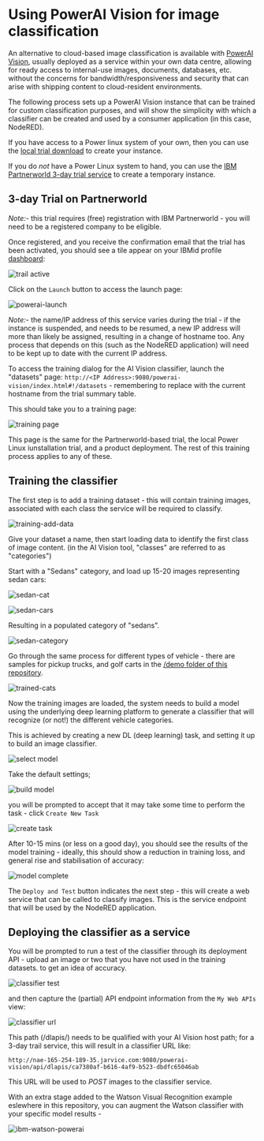 # Using PowerAI Vision for image classification

An alternative to cloud-based image classification is available with 
[PowerAI Vision](https://developer.ibm.com/linuxonpower/deep-learning-powerai/technology-previews/powerai-vision/),
usually deployed as a service within your own data centre, allowing for ready access to internal-use 
images, documents, databases, etc. without the concerns for bandwidth/responsiveness and security that can arise with shipping
content to cloud-resident environments.

The following process sets up a PowerAI Vision instance that can be trained for custom classification purposes, 
and will show the simplicity with which a classifier can be created and used by a consumer application (in this case, NodeRED).

If you have access to a Power linux system of your own, then you can use the 
[local trial download](https://www-01.ibm.com/marketing/iwm/iwm/web/preLogin.do?source=mrs-eibmpair) to create your instance.

If you do _not_ have a Power Linux system to hand, you can use the
[IBM Partnerworld 3-day trial service](https://www.ibm.com/account/reg/us-en/signup?formid=urx-32004) to create a temporary instance.

## 3-day Trial on Partnerworld

*Note:-* this trial requires (free) registration with IBM Partnerworld - you will need to be a registered company to be eligible.

Once registered, and you receive the confirmation email that the trial has been activated, you should see a tile appear on 
your IBMid profile [dashboard](https://myibm.ibm.com/dashboard/):

![trail active](/img/powerai-vision-trial-3day.png)

Click on the `Launch` button to access the launch page:

![powerai-launch](/img/powerai-vision-trial-launch.png)

*Note:-* the name/IP address of this service varies during the trial - if the instance is suspended, and needs to be resumed,
a new IP address will more than likely be assigned, resulting in a change of hostname too. Any process that depends on this 
(such as the NodeRED application) will need to be kept up to date with the current IP address.

To access the training dialog for the AI Vision classifier, launch the "datasets" page:
`http://<IP Address>:9080/powerai-vision/index.html#!/datasets` - remembering to replace <IP Address> with the current hostname
from the trial summary table.

This should take you to a training page:

![training page](/img/powerai-vision-training.png)

This page is the same for the Partnerworld-based trial, the local Power Linux iunstallation trial, and a product deployment. 
The rest of this training process applies to any of these.

## Training the classifier
The first step is to add a training dataset - this will contain training images, associated with each class the service will be
required to classify.

![training-add-data](/img/powerai-vision-training-add-data.png)

Give your dataset a name, then start loading data to identify the first class of image content.
(in the AI Vision tool, "classes" are referred to as "categories")

Start with a "Sedans" category, and load up 15-20 images representing sedan cars:

![sedan-cat](/img/powerai-vision/train-cat-sedans.png)

![sedan-cars](/img/powerai-vision-train-cars-sedans.png)

Resulting in a populated category of "sedans".

![sedan-category](/img/powerai-vision-train-cat-sedans-loaded.png)

Go through the same process for different types of vehicle - there are samples for pickup trucks, and golf carts in the [/demo folder of this repository](/demo).

![trained-cats](/img/powerai-vision-train-cats.png)

Now the training images are loaded, the system needs to build a model using the underlying deep learning platform to generate a
classifier that will recognize (or not!) the different vehicle categories.

This is achieved by creating a new DL (deep learning) task, and setting it up to build an image classifier.

![select model](/img/powerai-vision-model-select.png)

Take the default settings; 

![build model](/img/powerai-vision-model-build.png)

you  will be prompted to accept that it may take some time to perform the task - click `Create New Task`

![create task](/img/powerai-vision-model-build-task.png)

After 10-15 mins (or less on a good day), you should see the results of the model training - 
ideally, this should show a reduction in training loss, and general rise and stabilisation of accuracy:

![model complete](/img/powerai-vision-model-complete.png)

The `Deploy and Test` button indicates the next step - this will create a web service that can be called to classify images.
This is the service endpoint that will be used by the NodeRED application.

## Deploying the classifier as a service

You will be prompted to run a test of the classifier through its deployment API - upload an image or two that you have not used
in the training datasets. to get an idea of accuracy.

![classifier test](/img/powerai-vision-model-test.png)

and then capture the (partial) API endpoint information from the `My Web APIs` view:

![classifier url](/img/powerai-vision-model-classifier-url.png)

This path (/dlapis/<classifier-id>) needs to be qualified with your AI Vision host path; for a 3-day trail service,
this will result in a classifier URL like:

```
http://nae-165-254-189-35.jarvice.com:9080/powerai-vision/api/dlapis/ca7380af-b616-4af9-b523-dbdfc65046ab
```
This URL will be used to *POST* images to the classifier service.

With an extra stage added to the Watson Visual Recognition example eslewhere in this repository, you can augment the
Watson classifier with your specific model results -

![ibm-watson-powerai](/img/ibmi-watson-powerai-visrec.png)





